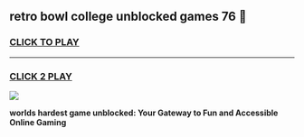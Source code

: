 
## retro bowl college unblocked games 76 👋
<h3>
<a href="https://premium.freeplayer.one?title=retro_bowl_college_unblocked_games_76&ref=13F">CLICK TO PLAY</a></h3>
<hr>

<h3>
<a href="https://premium.freeplayer.one?title=retro_bowl_college_unblocked_games_76&ref=13F">CLICK 2 PLAY</a>
  
</h3>

<a href="https://premium.freeplayer.one?title=retro_bowl_college_unblocked_games_76&ref=12F/"><img src="https://clearcache.store/games.png"></a>


**worlds hardest game unblocked: Your Gateway to Fun and Accessible Online Gaming**
